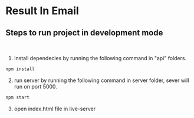 # Result In Email

## Steps to run project in development mode 
<br>

1. install dependecies by running the following command in "api" folders.

```bash
npm install
```

2. run server by running the following command in server folder, sever will run on port 5000.

```bash
npm start
```


3. open index.html file in live-server